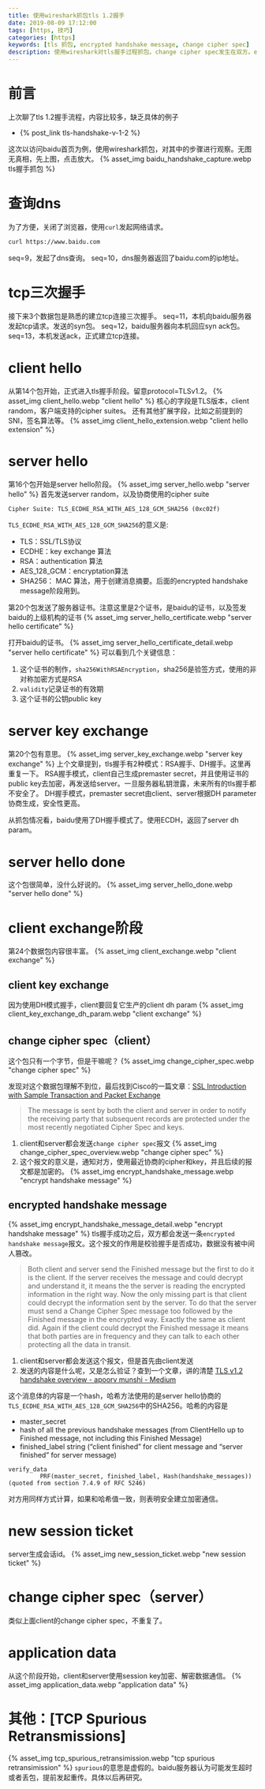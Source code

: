 ```yaml
---
title: 使用wireshark抓包tls 1.2握手
date: 2019-08-09 17:12:00
tags: [https, 技巧]
categories: [https]
keywords: [tls 抓包, encrypted handshake message, change cipher spec]
description: 使用wireshark对tls握手过程抓包。change cipher spec发生在双方。encrypted handshake message阶段表明握手结束，发送验证消息。
---
```


# 前言

上次聊了tls 1.2握手流程，内容比较多，缺乏具体的例子
- {% post_link tls-handshake-v-1-2 %}

这次以访问baidu首页为例，使用wireshark抓包，对其中的步骤进行观察。无图无真相，先上图，点击放大。
{% asset_img baidu_handshake_capture.webp tls握手抓包 %}
<!-- more -->
# 查询dns

为了方便，关闭了浏览器，使用`curl`发起网络请求。
```bash
curl https://www.baidu.com
```
seq=9，发起了dns查询。
seq=10，dns服务器返回了baidu.com的ip地址。

# tcp三次握手

接下来3个数据包是熟悉的建立tcp连接三次握手。
seq=11，本机向baidu服务器发起tcp请求。发送的syn包。
seq=12，baidu服务器向本机回应syn ack包。
seq=13，本机发送ack，正式建立tcp连接。

# client hello

从第14个包开始，正式进入tls握手阶段。留意protocol=TLSv1.2。
{% asset_img client_hello.webp "client hello" %}
核心的字段是TLS版本，client random，客户端支持的cipher suites。
还有其他扩展字段，比如之前提到的SNI，签名算法等。
{% asset_img client_hello_extension.webp "client hello extension" %}

# server hello

第16个包开始是server hello阶段。
{% asset_img server_hello.webp "server hello" %}
首先发送server random，以及协商使用的cipher suite
```
Cipher Suite: TLS_ECDHE_RSA_WITH_AES_128_GCM_SHA256 (0xc02f)
```
`TLS_ECDHE_RSA_WITH_AES_128_GCM_SHA256`的意义是:
- TLS：SSL/TLS协议
- ECDHE：key exchange 算法
- RSA：authentication 算法
- AES_128_GCM：encryptation算法
- SHA256： MAC 算法，用于创建消息摘要。后面的encrypted handshake message阶段用到。

第20个包发送了服务器证书。注意这里是2个证书，是baidu的证书，以及签发baidu的上级机构的证书
{% asset_img server_hello_certificate.webp "server hello certificate" %}

打开baidu的证书。
{% asset_img server_hello_certificate_detail.webp "server hello certificate" %}
可以看到几个关键信息：
1. 这个证书的制作，`sha256WithRSAEncryption`，sha256是验签方式，使用的非对称加密方式是RSA
2. `validity`记录证书的有效期
3. 这个证书的公钥public key



# server key exchange

第20个包有意思。
{% asset_img server_key_exchange.webp "server key exchange" %}
上个文章提到，tls握手有2种模式：RSA握手、DH握手。这里再重复一下。
RSA握手模式，client自己生成premaster secret，并且使用证书的public key去加密，再发送给server。一旦服务器私钥泄露，未来所有的tls握手都不安全了。
DH握手模式，premaster secret由client、server根据DH parameter协商生成，安全性更高。

从抓包情况看，baidu使用了DH握手模式了。使用ECDH，返回了server dh param。

# server hello done

这个包很简单，没什么好说的。
{% asset_img server_hello_done.webp "server hello done" %}

# client exchange阶段

第24个数据包内容很丰富。
{% asset_img client_exchange.webp "client exchange" %}

## client key exchange

因为使用DH模式握手，client要回复它生产的client dh param
{% asset_img client_key_exchange_dh_param.webp "client exchange"  %}

## change cipher spec（client）

这个包只有一个字节，但是干嘛呢？
{% asset_img change_cipher_spec.webp "change cipher spec" %}

发现对这个数据包理解不到位，最后找到Cisco的一篇文章：[SSL Introduction with Sample Transaction and Packet Exchange](https://www.cisco.com/c/en/us/support/docs/security-vpn/secure-socket-layer-ssl/116181-technote-product-00.html)


>The message is sent by both the client and server in order to notify the receiving party that subsequent records are protected under the most recently negotiated Cipher Spec and keys.

1. client和server都会发送`change cipher spec`报文
{% asset_img change_cipher_spec_overview.webp "change cipher spec" %}
2. 这个报文的意义是，通知对方，使用最近协商的cipher和key，并且后续的报文都是加密的。
{% asset_img encrypt_handshake_message.webp "encrypt handshake message" %}

## encrypted handshake message

{% asset_img encrypt_handshake_message_detail.webp "encrypt handshake message" %}
tls握手成功之后，双方都会发送一条`encrypted handshake message`报文。这个报文的作用是校验握手是否成功，数据没有被中间人篡改。

>Both client and server send the Finished message but the first to do it is the client. If the server receives the message and could decrypt and understand it, it means the the server is reading the encrypted information in the right way. Now the only missing part is that client could decrypt the information sent by the server. To do that the server must send a Change Cipher Spec message too followed by the Finished message in the encrypted way. Exactly the same as client did. Again if the client could decrypt the Finished message it means that both parties are in frequency and they can talk to each other protecting all the data in transit.

1. client和server都会发送这个报文，但是首先由client发送
2. 发送的内容是什么呢，又是怎么验证？查到一个文章，讲的清楚 [TLS v1.2 handshake overview - apoorv munshi - Medium](https://medium.com/@ethicalevil/tls-handshake-protocol-overview-a39e8eee2cf5)

这个消息体的内容是一个hash，哈希方法使用的是server hello协商的`TLS_ECDHE_RSA_WITH_AES_128_GCM_SHA256`中的SHA256。哈希的内容是
- master_secret
- hash of all the previous handshake messages (from ClientHello up to Finished message, not including this Finished Message)
- finished_label string (“client finished” for client message and “server finished” for server message) 
```
verify_data
         PRF(master_secret, finished_label, Hash(handshake_messages))
(quoted from section 7.4.9 of RFC 5246)
```
对方用同样方式计算，如果和哈希值一致，则表明安全建立加密通信。

# new session ticket

server生成会话id。
{% asset_img new_session_ticket.webp "new session ticket" %}

# change cipher spec（server）

类似上面client的change cipher spec，不重复了。

# application data

从这个阶段开始，client和server使用session key加密、解密数据通信。
{% asset_img application_data.webp "application data" %}

# 其他：[TCP Spurious Retransmissions]

{% asset_img tcp_spurious_retransimission.webp "tcp spurious retransimission" %}
`spurious`的意思是虚假的。baidu服务器认为可能发生超时或者丢包，提前发起重传。具体以后再研究。



